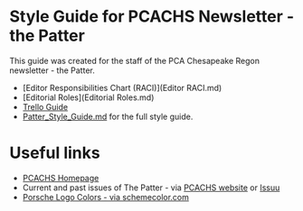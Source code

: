 # Style Guide for PCACHS Newsletter - the Patter

This guide was created for the staff of the PCA Chesapeake Regon newsletter - the Patter.

- [Editor Responsibilities Chart (RACI)](Editor RACI.md)
- [Editorial Roles](Editorial Roles.md)
- [Trello Guide](Trello.md)
- [Patter_Style_Guide.md](Patter_Style_Guide.md) for the full style guide.

# Useful links

- [PCACHS Homepage](https://pcachs.org/)
- Current and past issues of The Patter - via [PCACHS website](https://pcachs.org/monthly-news/) or [Issuu](https://issuu.com/pcachs)
- [Porsche Logo Colors - via schemecolor.com](https://www.schemecolor.com/porsche-logo-colors.php)